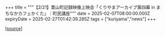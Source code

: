 +++
title = """【2/21】栗山町記録映像上映会「くりやまアーカイブ第四幕 in まちなかカフェかくた」｜町民講座"""
date = 2025-02-07T08:00:00.000Z
expiryDate = 2025-02-27T01:42:39.285Z
tags = ["kuriyama","news"]
+++


[[source]](https://www.town.kuriyama.hokkaido.jp/site/tyouminkouza/30069.html)
